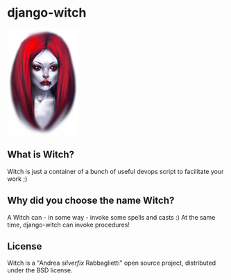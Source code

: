 # django-witch
![django-witch's logo](https://github.com/silverfix/django-witch/raw/master/_assets/witch-logo.png)

What is Witch?
--------------
Witch is just a container of a bunch of useful devops script to facilitate your work ;)

Why did you choose the name Witch?
----------------------------------
A Witch can - in some way - invoke some spells and casts :) At the same time, django-witch can invoke procedures!

License
--------------
Witch is a "Andrea *silverfix* Rabbaglietti" open source project, distributed under the BSD license.

